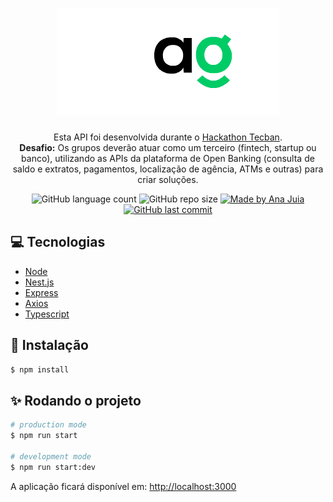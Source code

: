 <div align="center">
  <h1>
    <img src="./agiliza.gif" />
  </h1>
  <p>
Esta API foi desenvolvida durante o <a href="https://hackathon.tecban.com.br/"><span>Hackathon Tecban</span></a>.<br>
<strong>Desafio:</strong> Os grupos deverão atuar como um terceiro (fintech, startup ou banco), utilizando as APIs da plataforma de Open Banking (consulta de saldo e extratos, pagamentos, localização de agência, ATMs e outras) para criar soluções.
</p>

  <div>
    <img alt="GitHub language count" src="https://img.shields.io/github/languages/count/anajuliabit/api-agiliza?color=%233a86ff">
    <img alt="GitHub repo size" src="https://img.shields.io/github/repo-size/anajuliabit/api-agiliza?color=233a86ff">
    <a href="https://www.linkedin.com/in/anajuliabit/">
      <img alt="Made by Ana Juia" src="https://img.shields.io/badge/made%20by-Ana%20Julia-%23?color=%233a86ff">
    </a>
    <a href="https://github.com/anajuliabit/megahack-sebrae-backend/commits/master">
      <img alt="GitHub last commit" src="https://img.shields.io/github/last-commit/anajuliabit/api-agiliza?color=%233a86ff">
    </a>
  </div>
</div>

## :computer: Tecnologias

- [Node](https://nodejs.org/en/)
- [Nest.js](https://nestjs.com/)
- [Express](https://expressjs.com/pt-br/)
- [Axios](https://github.com/axios/axios)
- [Typescript](https://www.typescriptlang.org/)

## :wrench: Instalação

```bash
$ npm install
```

## :sparkles: Rodando o projeto

```bash
# production mode
$ npm run start

# development mode
$ npm run start:dev

```

A aplicação ficará disponível em: [http://localhost:3000](http://localhost:3333)
